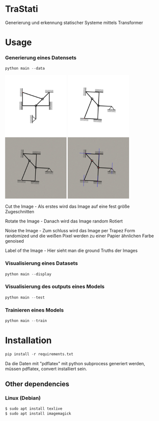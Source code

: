 # TraStati

Generierung und erkennung statischer Systeme mittels Transformer

# Usage

### Generierung eines Datensets

```python
python main --data
```

<div>
    <img src="assets/cut_image.jpg" width="200" alt="Cut Image">
    <img src="assets/rotated_image.jpg" width="200" alt="Rotated Image"> 
    <img src="assets/noised_image.jpg" width="200" alt="Noised Image">
    <img src="assets/output_image.jpg" width="200" alt="Output Image">
</div>
<div>
    <p width="200" >Cut the Image - Als erstes wird das Image auf eine fest größe Zugeschnitten </p>
    <p width="200">Rotate the Image - Danach wird das Image random Rotiert</p>
    <p width="200">Noise the Image - Zum schluss wird das Image per Trapez Form randomized und die weißen Pixel werden zu einer Papier ähnlichen Farbe genoised</p>
    <p width="200">Label of the Image - Hier sieht man die ground Truths der Images</p>
</div>

### Visualisierung eines Datasets

```python
python main --display
```

### Visualisierung des outputs eines Models

```python
python main --test
```

### Trainieren eines Models

```python
python main --train
```

# Installation

```python
pip install -r requirements.txt
```

Da die Daten mit "pdflatex" mit python subprocess generiert werden, müssen pdflatex, convert installiert sein.

## Other dependencies

### Linux (Debian)

```console
$ sudo apt install texlive
$ sudo apt install imagemagick

```
